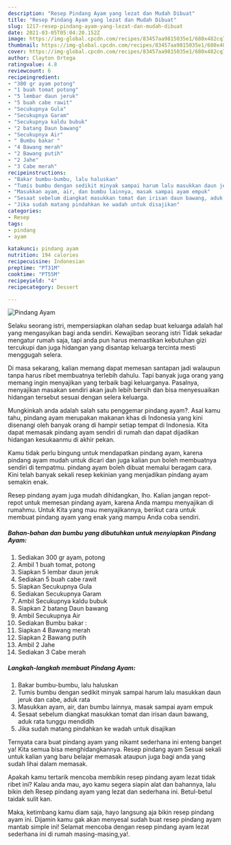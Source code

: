 ```yaml
---
description: "Resep Pindang Ayam yang lezat dan Mudah Dibuat"
title: "Resep Pindang Ayam yang lezat dan Mudah Dibuat"
slug: 1217-resep-pindang-ayam-yang-lezat-dan-mudah-dibuat
date: 2021-03-05T05:04:20.152Z
image: https://img-global.cpcdn.com/recipes/83457aa9815035e1/680x482cq70/pindang-ayam-foto-resep-utama.jpg
thumbnail: https://img-global.cpcdn.com/recipes/83457aa9815035e1/680x482cq70/pindang-ayam-foto-resep-utama.jpg
cover: https://img-global.cpcdn.com/recipes/83457aa9815035e1/680x482cq70/pindang-ayam-foto-resep-utama.jpg
author: Clayton Ortega
ratingvalue: 4.8
reviewcount: 6
recipeingredient:
- "300 gr ayam potong"
- "1 buah tomat potong"
- "5 lembar daun jeruk"
- "5 buah cabe rawit"
- "Secukupnya Gula"
- "Secukupnya Garam"
- "Secukupnya kaldu bubuk"
- "2 batang Daun bawang"
- "Secukupnya Air"
- " Bumbu bakar "
- "4 Bawang merah"
- "2 Bawang putih"
- "2 Jahe"
- "3 Cabe merah"
recipeinstructions:
- "Bakar bumbu-bumbu, lalu haluskan"
- "Tumis bumbu dengan sedikit minyak sampai harum lalu masukkan daun jeruk dan cabe, aduk rata"
- "Masukkan ayam, air, dan bumbu lainnya, masak sampai ayam empuk"
- "Sesaat sebelum diangkat masukkan tomat dan irisan daun bawang, aduk rata tunggu mendidih"
- "Jika sudah matang pindahkan ke wadah untuk disajikan"
categories:
- Resep
tags:
- pindang
- ayam

katakunci: pindang ayam 
nutrition: 194 calories
recipecuisine: Indonesian
preptime: "PT31M"
cooktime: "PT55M"
recipeyield: "4"
recipecategory: Dessert

---
```



![Pindang Ayam](https://img-global.cpcdn.com/recipes/83457aa9815035e1/680x482cq70/pindang-ayam-foto-resep-utama.jpg)

Selaku seorang istri, mempersiapkan olahan sedap buat keluarga adalah hal yang mengasyikan bagi anda sendiri. Kewajiban seorang istri Tidak sekadar mengatur rumah saja, tapi anda pun harus memastikan kebutuhan gizi tercukupi dan juga hidangan yang disantap keluarga tercinta mesti menggugah selera.

Di masa  sekarang, kalian memang dapat memesan santapan jadi walaupun tanpa harus ribet membuatnya terlebih dahulu. Tapi banyak juga orang yang memang ingin menyajikan yang terbaik bagi keluarganya. Pasalnya, menyajikan masakan sendiri akan jauh lebih bersih dan bisa menyesuaikan hidangan tersebut sesuai dengan selera keluarga. 



Mungkinkah anda adalah salah satu penggemar pindang ayam?. Asal kamu tahu, pindang ayam merupakan makanan khas di Indonesia yang kini disenangi oleh banyak orang di hampir setiap tempat di Indonesia. Kita dapat memasak pindang ayam sendiri di rumah dan dapat dijadikan hidangan kesukaanmu di akhir pekan.

Kamu tidak perlu bingung untuk mendapatkan pindang ayam, karena pindang ayam mudah untuk dicari dan juga kalian pun boleh membuatnya sendiri di tempatmu. pindang ayam boleh dibuat memalui beragam cara. Kini telah banyak sekali resep kekinian yang menjadikan pindang ayam semakin enak.

Resep pindang ayam juga mudah dihidangkan, lho. Kalian jangan repot-repot untuk memesan pindang ayam, karena Anda mampu menyajikan di rumahmu. Untuk Kita yang mau menyajikannya, berikut cara untuk membuat pindang ayam yang enak yang mampu Anda coba sendiri.

<!--inarticleads1-->

##### Bahan-bahan dan bumbu yang dibutuhkan untuk menyiapkan Pindang Ayam:

1. Sediakan 300 gr ayam, potong
1. Ambil 1 buah tomat, potong
1. Siapkan 5 lembar daun jeruk
1. Sediakan 5 buah cabe rawit
1. Siapkan Secukupnya Gula
1. Sediakan Secukupnya Garam
1. Ambil Secukupnya kaldu bubuk
1. Siapkan 2 batang Daun bawang
1. Ambil Secukupnya Air
1. Sediakan  Bumbu bakar :
1. Siapkan 4 Bawang merah
1. Siapkan 2 Bawang putih
1. Ambil 2 Jahe
1. Sediakan 3 Cabe merah




<!--inarticleads2-->

##### Langkah-langkah membuat Pindang Ayam:

1. Bakar bumbu-bumbu, lalu haluskan
1. Tumis bumbu dengan sedikit minyak sampai harum lalu masukkan daun jeruk dan cabe, aduk rata
1. Masukkan ayam, air, dan bumbu lainnya, masak sampai ayam empuk
1. Sesaat sebelum diangkat masukkan tomat dan irisan daun bawang, aduk rata tunggu mendidih
1. Jika sudah matang pindahkan ke wadah untuk disajikan




Ternyata cara buat pindang ayam yang nikamt sederhana ini enteng banget ya! Kita semua bisa menghidangkannya. Resep pindang ayam Sesuai sekali untuk kalian yang baru belajar memasak ataupun juga bagi anda yang sudah lihai dalam memasak.

Apakah kamu tertarik mencoba membikin resep pindang ayam lezat tidak ribet ini? Kalau anda mau, ayo kamu segera siapin alat dan bahannya, lalu bikin deh Resep pindang ayam yang lezat dan sederhana ini. Betul-betul taidak sulit kan. 

Maka, ketimbang kamu diam saja, hayo langsung aja bikin resep pindang ayam ini. Dijamin kamu gak akan menyesal sudah buat resep pindang ayam mantab simple ini! Selamat mencoba dengan resep pindang ayam lezat sederhana ini di rumah masing-masing,ya!.

